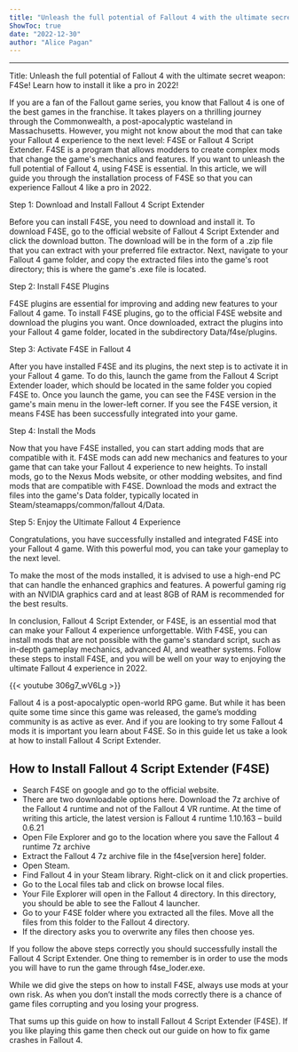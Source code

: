 ```yaml
---
title: "Unleash the full potential of Fallout 4 with the ultimate secret weapon: F4Se! Learn how to install it like a pro in 2022!"
ShowToc: true 
date: "2022-12-30"
author: "Alice Pagan"
---
```

*****
Title: Unleash the full potential of Fallout 4 with the ultimate secret weapon: F4Se! Learn how to install it like a pro in 2022!

If you are a fan of the Fallout game series, you know that Fallout 4 is one of the best games in the franchise. It takes players on a thrilling journey through the Commonwealth, a post-apocalyptic wasteland in Massachusetts. However, you might not know about the mod that can take your Fallout 4 experience to the next level: F4SE or Fallout 4 Script Extender. F4SE is a program that allows modders to create complex mods that change the game's mechanics and features. If you want to unleash the full potential of Fallout 4, using F4SE is essential. In this article, we will guide you through the installation process of F4SE so that you can experience Fallout 4 like a pro in 2022.

Step 1: Download and Install Fallout 4 Script Extender

Before you can install F4SE, you need to download and install it. To download F4SE, go to the official website of Fallout 4 Script Extender and click the download button. The download will be in the form of a .zip file that you can extract with your preferred file extractor. Next, navigate to your Fallout 4 game folder, and copy the extracted files into the game's root directory; this is where the game's .exe file is located.

Step 2: Install F4SE Plugins

F4SE plugins are essential for improving and adding new features to your Fallout 4 game. To install F4SE plugins, go to the official F4SE website and download the plugins you want. Once downloaded, extract the plugins into your Fallout 4 game folder, located in the subdirectory Data/f4se/plugins.

Step 3: Activate F4SE in Fallout 4

After you have installed F4SE and its plugins, the next step is to activate it in your Fallout 4 game. To do this, launch the game from the Fallout 4 Script Extender loader, which should be located in the same folder you copied F4SE to. Once you launch the game, you can see the F4SE version in the game's main menu in the lower-left corner. If you see the F4SE version, it means F4SE has been successfully integrated into your game.

Step 4: Install the Mods

Now that you have F4SE installed, you can start adding mods that are compatible with it. F4SE mods can add new mechanics and features to your game that can take your Fallout 4 experience to new heights. To install mods, go to the Nexus Mods website, or other modding websites, and find mods that are compatible with F4SE. Download the mods and extract the files into the game's Data folder, typically located in Steam/steamapps/common/fallout 4/Data.

Step 5: Enjoy the Ultimate Fallout 4 Experience

Congratulations, you have successfully installed and integrated F4SE into your Fallout 4 game. With this powerful mod, you can take your gameplay to the next level.

To make the most of the mods installed, it is advised to use a high-end PC that can handle the enhanced graphics and features. A powerful gaming rig with an NVIDIA graphics card and at least 8GB of RAM is recommended for the best results.

In conclusion, Fallout 4 Script Extender, or F4SE, is an essential mod that can make your Fallout 4 experience unforgettable. With F4SE, you can install mods that are not possible with the game's standard script, such as in-depth gameplay mechanics, advanced AI, and weather systems. Follow these steps to install F4SE, and you will be well on your way to enjoying the ultimate Fallout 4 experience in 2022.

{{< youtube 306g7_wV6Lg >}} 



Fallout 4 is a post-apocalyptic open-world RPG game. But while it has been quite some time since this game was released, the game’s modding community is as active as ever. And if you are looking to try some Fallout 4 mods it is important you learn about F4SE. So in this guide let us take a look at how to install Fallout 4 Script Extender.
 
## How to Install Fallout 4 Script Extender (F4SE)
 

 
- Search F4SE on google and go to the official website.
 - There are two downloadable options here. Download the 7z archive of the Fallout 4 runtime and not of the Fallout 4 VR runtime. At the time of writing this article, the latest version is Fallout 4 runtime 1.10.163 – build 0.6.21
 - Open File Explorer and go to the location where you save the Fallout 4 runtime 7z archive
 - Extract the Fallout 4 7z archive file in the f4se[version here] folder.
 - Open Steam.
 - Find Fallout 4 in your Steam library. Right-click on it and click properties.
 - Go to the Local files tab and click on browse local files.
 - Your File Explorer will open in the Fallout 4 directory. In this directory, you should be able to see the Fallout 4 launcher.
 - Go to your F4SE folder where you extracted all the files. Move all the files from this folder to the Fallout 4 directory.
 - If the directory asks you to overwrite any files then choose yes.

 
If you follow the above steps correctly you should successfully install the Fallout 4 Script Extender. One thing to remember is in order to use the mods you will have to run the game through f4se_loder.exe.
 
While we did give the steps on how to install F4SE, always use mods at your own risk. As when you don’t install the mods correctly there is a chance of game files corrupting and you losing your progress.
 
That sums up this guide on how to install Fallout 4 Script Extender (F4SE). If you like playing this game then check out our guide on how to fix game crashes in Fallout 4.




